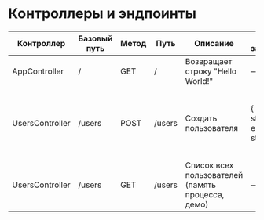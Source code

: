 # Контроллеры и эндпоинты

| Контроллер      | Базовый путь | Метод | Путь   | Описание                                          | Тело запроса                    | Ответ                                                                       |
|-----------------|--------------|-------|--------|---------------------------------------------------|---------------------------------|-----------------------------------------------------------------------------|
| AppController   | /            | GET   | /      | Возвращает строку "Hello World!"                  | —                               | 200: "Hello World!"                                                         |
| UsersController | /users       | POST  | /users | Создать пользователя                              | { name: string, email: string } | 201: { id: number, name: string, email: string }; 400 при некорректном теле |
| UsersController | /users       | GET   | /users | Список всех пользователей (память процесса, демо) | —                               | 200: User[]                                                                 |
